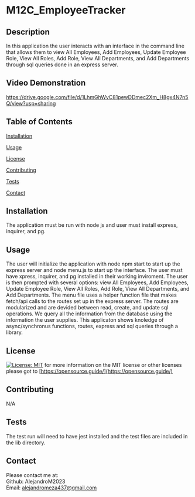 # M12C_EmployeeTracker

## Description

  In this application the user interacts with an interface in the command line that allows them to view All Employees, Add Employees, Update 
  Employee Role, View All Roles, Add Role, View All Departments, and Add Departments through sql queries done in an express server.

## Video Demonstration

  https://drive.google.com/file/d/1LhmGhWvC81pewDDmec2Xm_H8gx4N7n5Q/view?usp=sharing


## Table of Contents

  [Installation](#installation)

  [Usage](#usage)

  [License](#license)

  [Contributing](#contributing)

  [Tests](#tests)

  [Contact](#tests)


## Installation

  The application must be run with node js and user must install express, inquirer, and pg. 

## Usage

  The user will initialize the application with node npm start to start up the express server and node menu.js to start up the interface. The user must have xpress, inquirer, and pg installed in their working inviroment. The user is then prompted with several options: view All Employees, Add Employees, Update Employee Role, View All Roles, Add Role, View All Departments, and Add Departments. The menu file uses a helper function file that makes fetch/api calls to the routes set up in the express server. The routes are modularized and are devided between read, create, and update sql operations. We query all the information from the database using the information the user supplies. This applicaton shows knoledge of async/synchronus functions, routes, express and sql queries through a library.

## License
  
[![License: MIT](https://img.shields.io/badge/License-MIT-yellow.svg)](https://opensource.org/licenses/MIT) for more information on the MIT license or other licenses please got to [https://opensource.guide/](https://opensource.guide/)

## Contributing

  N/A

## Tests

  The test run will need to have jest installed and the test files are included in the lib directory.

## Contact

  Please contact me at:\
Github: AlejandroM2023\
 Email: alejandromeza437@gmail.com
  

